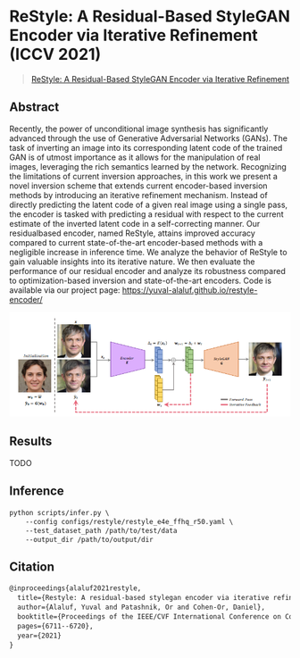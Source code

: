 # ReStyle: A Residual-Based StyleGAN Encoder via Iterative Refinement (ICCV 2021)

> [ReStyle: A Residual-Based StyleGAN Encoder via Iterative Refinement](https://arxiv.org/abs/2104.02699)

## Abstract

Recently, the power of unconditional image synthesis has significantly advanced through the use of Generative Adversarial Networks (GANs). The task of inverting an image into its corresponding latent code of the trained GAN is of utmost importance as it allows for the manipulation of real
images, leveraging the rich semantics learned by the network. Recognizing the limitations of current inversion approaches, in this work we present a novel inversion scheme that extends current encoder-based inversion methods by introducing an iterative refinement mechanism. Instead of directly predicting the latent code of a given real image using a single pass, the encoder is tasked with predicting a residual with respect to the current estimate of the inverted latent code in a self-correcting manner. Our residualbased encoder, named ReStyle, attains improved accuracy compared to current state-of-the-art encoder-based methods with a negligible increase in inference time. We analyze the behavior of ReStyle to gain valuable insights into its iterative nature. We then evaluate the performance of our residual encoder and analyze its robustness compared to optimization-based inversion and state-of-the-art encoders. Code is available via our project page: https://yuval-alaluf.github.io/restyle-encoder/

![Restyle](../../docs/restyle.png)

## Results

TODO

## Inference

```
python scripts/infer.py \
	--config configs/restyle/restyle_e4e_ffhq_r50.yaml \
	--test_dataset_path /path/to/test/data
    --output_dir /path/to/output/dir
```

## Citation

```latex
@inproceedings{alaluf2021restyle,
  title={Restyle: A residual-based stylegan encoder via iterative refinement},
  author={Alaluf, Yuval and Patashnik, Or and Cohen-Or, Daniel},
  booktitle={Proceedings of the IEEE/CVF International Conference on Computer Vision},
  pages={6711--6720},
  year={2021}
}
```

